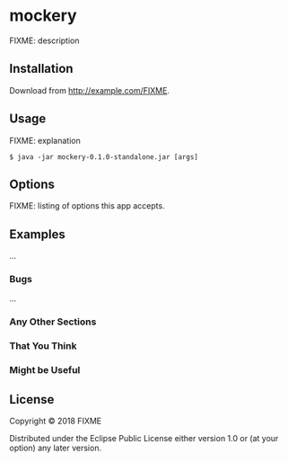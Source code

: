 # mockery

FIXME: description

## Installation

Download from http://example.com/FIXME.

## Usage

FIXME: explanation

    $ java -jar mockery-0.1.0-standalone.jar [args]

## Options

FIXME: listing of options this app accepts.

## Examples

...

### Bugs

...

### Any Other Sections
### That You Think
### Might be Useful

## License

Copyright © 2018 FIXME

Distributed under the Eclipse Public License either version 1.0 or (at
your option) any later version.
